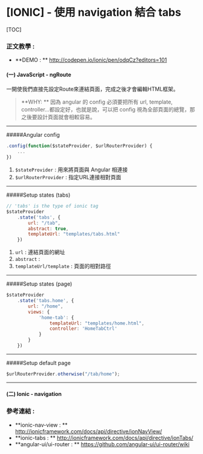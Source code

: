 # [IONIC] - 使用 navigation 結合 tabs

[TOC]


### 正文教學 :
- **DEMO : ** http://codepen.io/ionic/pen/odqCz?editors=101

#### (一)  JavaScript - ngRoute
一開使我們直接先設定Route來連結頁面，完成之後才會編輯HTML框架。
> **WHY: **
> 因為 angular 的 config 必須要把所有 url, template, controller...都設定好，也就是說，可以把 config 視為全部頁面的總覽，那之後要設計頁面就會相較容易。

-----
#####Angular config
```javascript
.config(function($stateProvider, $urlRouterProvider) {
	...
})
```
1. `$stateProvider` : 用來將頁面與 Angular 相連接
2. `$urlRouterProvider` : 指定URL連接相對頁面

--------
#####Setup states (tabs)
```javascript
// 'tabs' is the type of ionic tag
$stateProvider
	.state('tabs', {
		url: "/tab",
		abstract: true,
		templateUrl: "templates/tabs.html"
	})
```
1. `url` : 連結頁面的網址
2. `abstract` : 
3. `templateUrl/template` : 頁面的相對路徑

-------
#####Setup states (page)
```javascript
$stateProvider
	.state('tabs.home', {
		url: "/home",
		views: {
			'home-tab': {
				templateUrl: "templates/home.html",
				controller: 'HomeTabCtrl'
			}
		}
	})
```

----
#####Setup default page
```javascript
$urlRouterProvider.otherwise("/tab/home");
```

---
#### (二)  Ionic - navigation


### 參考連結 :
- **ionic-nav-view : ** http://ionicframework.com/docs/api/directive/ionNavView/
- **ionic-tabs : **  http://ionicframework.com/docs/api/directive/ionTabs/
- **angular-ui/ui-router : ** https://github.com/angular-ui/ui-router/wiki
